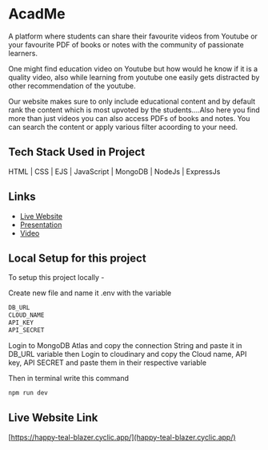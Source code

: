 
# AcadMe

A platform where students can share their favourite videos from Youtube or your favourite PDF of books or notes with the community of passionate learners.

One might find education video on Youtube but how would he know if it is a quality video, also while learning from youtube one easily gets distracted by other recommendation of the youtube.

Our website makes sure to only include educational content and by default rank the content which is most upvoted by the students....Also here you find more than just videos you can also access PDFs of books and notes. You can search the content or  apply various filter acoording to your need.




## Tech Stack Used in Project
HTML  |  CSS  | EJS | JavaScript | MongoDB | NodeJs | ExpressJs   


## Links

 - [Live Website](happy-teal-blazer.cyclic.app/)
 - [Presentation]([https://www.canva.com/design/DAE4NCNLf08/PdoUwdNXQvW8SHPWNgXokA/view?utm_content=DAE4NCNLf08&utm_campaign=designshare&utm_medium=link&utm_source=publishsharelink](https://www.canva.com/design/DAF5SveZ-jA/GZApbDY2FqRWyoiG9zMgRw/edit?utm_content=DAF5SveZ-jA&utm_campaign=designshare&utm_medium=link2&utm_source=sharebutton))
 - [Video](https://www.youtube.com/watch?v=Cd-wwDiSqeg)


## Local Setup for this project

To setup this project locally -

Create new file and name it .env with the variable
```bash
DB_URL
CLOUD_NAME
API_KEY
API_SECRET

```

Login to MongoDB Atlas and copy the connection String and paste it in DB_URL variable then Login to cloudinary and copy the Cloud name, API key, API SECRET and paste them in their respective variable



Then in terminal write this command
```bash
npm run dev
```





## Live Website Link

[https://happy-teal-blazer.cyclic.app/](happy-teal-blazer.cyclic.app/)

